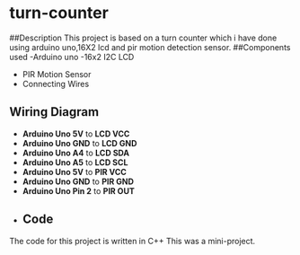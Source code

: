 # turn-counter
##Description 
This project is based on a turn counter which i have done using arduino uno,16X2 lcd and pir motion detection sensor.
##Components used
-Arduino uno
-16x2 I2C LCD
- PIR Motion Sensor
- Connecting Wires
## Wiring Diagram
- **Arduino Uno 5V** to **LCD VCC**
- **Arduino Uno GND** to **LCD GND**
- **Arduino Uno A4** to **LCD SDA**
- **Arduino Uno A5** to **LCD SCL**
- **Arduino Uno 5V** to **PIR VCC**
- **Arduino Uno GND** to **PIR GND**
- **Arduino Uno Pin 2** to **PIR OUT**
- ## Code
The code for this project is written in  C++ 
This was a mini-project.

